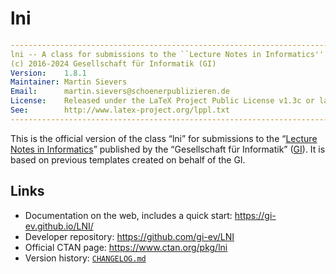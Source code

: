 # lni

```yaml
----------------------------------------------------------------------------
lni -- A class for submissions to the ``Lecture Notes in Informatics''
(c) 2016-2024 Gesellschaft für Informatik (GI)
Version:    1.8.1
Maintainer: Martin Sievers
Email:      martin.sievers@schoenerpublizieren.de
License:    Released under the LaTeX Project Public License v1.3c or later
See:        http://www.latex-project.org/lppl.txt
----------------------------------------------------------------------------
```

This is the official version of the class “lni” for submissions to the
“[Lecture Notes in Informatics]” published by the “Gesellschaft für Informatik”
([GI]).
It is based on previous templates created on behalf of the GI.

## Links

- Documentation on the web, includes a quick start: <https://gi-ev.github.io/LNI/>
- Developer repository: <https://github.com/gi-ev/LNI>
- Official CTAN page: <https://www.ctan.org/pkg/lni>
- Version history: [`CHANGELOG.md`](CHANGELOG.md)

[GI]: https://gi.de/
[Lecture Notes in Informatics]: https://gi.de/service/publikationen/lni

